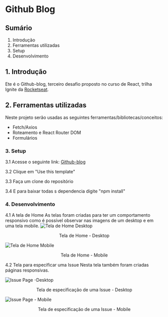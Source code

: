 # Github Blog

## Sumário

1. Introdução
2. Ferramentas utilizadas
3. Setup
4. Desenvolvimento

## 1. Introdução

Ete é o Github-blog, terceiro desafio proposto no curso de React, trilha Ignite da [Rocketseat](https://www.rocketseat.com.br/).

## 2. Ferramentas utilizadas

Neste projeto serão usadas as seguintes ferramentas/bibliotecas/conceitos:

- Fetch/Axios
- Roteamento e React Router DOM
- Formulários

### 3. Setup

3.1 Acesse o seguinte link: [Github-blog](https://github.com/CamilaDiniz2/github-blog)

3.2 Clique em "Use this template"

3.3 Faça um clone do repositório

3.4 E para baixar todas s dependencia digite "npm install"

### 4. Desenvolvimento

4.1 A tela de Home
As telas foram criadas para ter um comportamento responsivo como é possível observar nas imagens de um desktop e em uma tela mobile.
![Tela de Home Desktop](images/home-desktop.png)

<center>Tela de Home - Desktop</center>

![Tela de Home Mobile](images/home-mobile.png)<center>Tela de Home - Mobile</center>

4.2 Tela para especificar uma Issue
Nesta tela também foram criadas páginas responsivas.

![Issue Page -Desktop](images/issue-page-desktop.png)<center>Tela de especificação de uma Issue - Desktop</center>

![Issue Page - Mobile](images/issue-page-mobile.png)<center>Tela de especificação de uma Issue - Mobile</center>

